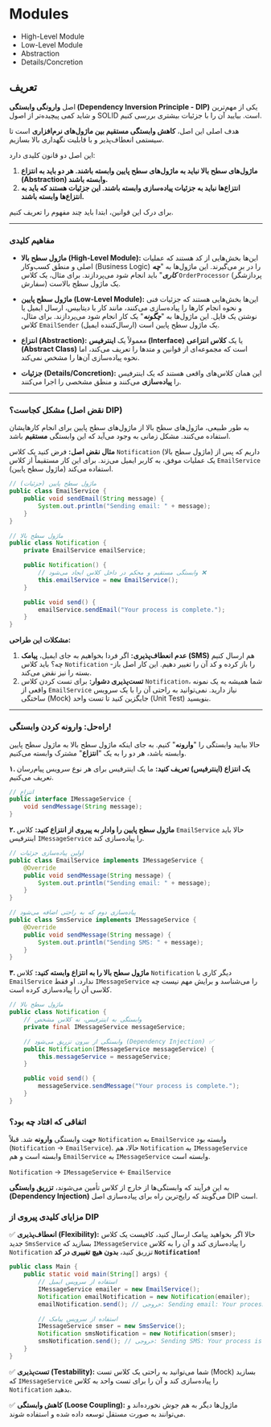 # Modules

- High-Level Module
- Low-Level Module
- Abstraction
- Details/Concretion

## تعریف

اصل **وارونگی وابستگی (Dependency Inversion Principle - DIP)** یکی از مهم‌ترین و شاید کمی پیچیده‌تر از اصول SOLID است. بیایید آن را با جزئیات بیشتری بررسی کنیم.

هدف اصلی این اصل، **کاهش وابستگی مستقیم بین ماژول‌های نرم‌افزاری** است تا سیستمی انعطاف‌پذیر و با قابلیت نگهداری بالا بسازیم.

این اصل دو قانون کلیدی دارد:

1.  **ماژول‌های سطح بالا نباید به ماژول‌های سطح پایین وابسته باشند. هر دو باید به انتزاع (Abstraction) وابسته باشند.**
2.  **انتزاع‌ها نباید به جزئیات پیاده‌سازی وابسته باشند. این جزئیات هستند که باید به انتزاع‌ها وابسته باشند.**

برای درک این قوانین، ابتدا باید چند مفهوم را تعریف کنیم.

---

### مفاهیم کلیدی

- **ماژول سطح بالا (High-Level Module):** این‌ها بخش‌هایی از کد هستند که عملیات اصلی و منطق کسب‌وکار (Business Logic) را در بر می‌گیرند. این ماژول‌ها به "**_چه کاری_**" باید انجام شود می‌پردازند. برای مثال، یک کلاس `OrderProcessor` (پردازشگر سفارش) یک ماژول سطح بالاست.

- **ماژول سطح پایین (Low-Level Module):** این‌ها بخش‌هایی هستند که جزئیات فنی و نحوه انجام کارها را پیاده‌سازی می‌کنند، مانند کار با دیتابیس، ارسال ایمیل یا نوشتن یک فایل. این ماژول‌ها به "**_چگونه_**" یک کار انجام شود می‌پردازند. برای مثال، کلاس `EmailSender` (ارسال‌کننده ایمیل) یک ماژول سطح پایین است.

- **انتزاع (Abstraction):** معمولاً یک **اینترفیس (Interface)** یا یک **کلاس انتزاعی (Abstract Class)** است که مجموعه‌ای از قوانین و متدها را تعریف می‌کند، اما نحوه پیاده‌سازی آن‌ها را مشخص نمی‌کند.

- **جزئیات (Details/Concretion):** این همان کلاس‌های واقعی هستند که یک اینترفیس را **پیاده‌سازی** می‌کنند و منطق مشخصی را اجرا می‌کنند.

---

### مشکل کجاست؟ (نقض اصل DIP)

به طور طبیعی، ماژول‌های سطح بالا از ماژول‌های سطح پایین برای انجام کارهایشان استفاده می‌کنند. مشکل زمانی به وجود می‌آید که این وابستگی **مستقیم** باشد.

**مثال نقض اصل:**
فرض کنید یک کلاس `Notification` (ماژول سطح بالا) داریم که پس از یک عملیات موفق، به کاربر ایمیل می‌زند. برای این کار مستقیماً از کلاس `EmailService` (ماژول سطح پایین) استفاده می‌کند.

```java
// ماژول سطح پایین (جزئیات)
public class EmailService {
    public void sendEmail(String message) {
        System.out.println("Sending email: " + message);
    }
}

// ماژول سطح بالا
public class Notification {
    private EmailService emailService;

    public Notification() {
        // وابستگی مستقیم و محکم در داخل کلاس ایجاد می‌شود ❌
        this.emailService = new EmailService();
    }

    public void send() {
        emailService.sendEmail("Your process is complete.");
    }
}
```

**مشکلات این طراحی:**

1.  **عدم انعطاف‌پذیری:** اگر فردا بخواهیم به جای ایمیل، **پیامک (SMS)** هم ارسال کنیم چه؟ باید کلاس `Notification` را باز کرده و کد آن را تغییر دهیم. این کار اصل باز-بسته را نیز نقض می‌کند.
2.  **تست‌پذیری دشوار:** برای تست کردن کلاس `Notification`، شما همیشه به یک نمونه واقعی از `EmailService` نیاز دارید. نمی‌توانید به راحتی آن را با یک سرویس ساختگی (Mock) جایگزین کنید تا تست واحد (Unit Test) بنویسید.

---

### راه‌حل: وارونه کردن وابستگی!

حالا بیایید وابستگی را "**وارونه**" کنیم. به جای اینکه ماژول سطح بالا به ماژول سطح پایین وابسته باشد، هر دو را به یک "**انتزاع**" مشترک وابسته می‌کنیم.

**۱. یک انتزاع (اینترفیس) تعریف کنید:**
ما یک اینترفیس برای هر نوع سرویس پیام‌رسان تعریف می‌کنیم.

```java
// انتزاع
public interface IMessageService {
    void sendMessage(String message);
}
```

**۲. ماژول سطح پایین را وادار به پیروی از انتزاع کنید:**
کلاس `EmailService` حالا باید اینترفیس `IMessageService` را پیاده‌سازی کند.

```java
// اولین پیاده‌سازی جزئیات
public class EmailService implements IMessageService {
    @Override
    public void sendMessage(String message) {
        System.out.println("Sending email: " + message);
    }
}

// پیاده‌سازی دوم که به راحتی اضافه می‌شود
public class SmsService implements IMessageService {
    @Override
    public void sendMessage(String message) {
        System.out.println("Sending SMS: " + message);
    }
}
```

**۳. ماژول سطح بالا را به انتزاع وابسته کنید:**
کلاس `Notification` دیگر کاری با `EmailService` ندارد. او فقط `IMessageService` را می‌شناسد و برایش مهم نیست چه کلاسی آن را پیاده‌سازی کرده است.

```java
// ماژول سطح بالا
public class Notification {
    // وابستگی به اینترفیس، نه کلاس مشخص
    private final IMessageService messageService;

    // وابستگی از بیرون تزریق می‌شود (Dependency Injection) ✅
    public Notification(IMessageService messageService) {
        this.messageService = messageService;
    }

    public void send() {
        messageService.sendMessage("Your process is complete.");
    }
}
```

### **اتفاقی که افتاد چه بود؟**

جهت وابستگی **وارونه** شد. قبلاً `Notification` به `EmailService` وابسته بود (`Notification` → `EmailService`).
حالا، هم `Notification` به `IMessageService` وابسته است و هم `EmailService` به `IMessageService` وابسته است.

`Notification` → `IMessageService` ← `EmailService`

به این فرآیند که وابستگی‌ها از خارج از کلاس تأمین می‌شوند، **تزریق وابستگی (Dependency Injection)** می‌گویند که رایج‌ترین راه برای پیاده‌سازی اصل DIP است.

### مزایای کلیدی پیروی از DIP

✅ **انعطاف‌پذیری (Flexibility):** حالا اگر بخواهید پیامک ارسال کنید، کافیست یک کلاس جدید `SmsService` بسازید که `IMessageService` را پیاده‌سازی کند و آن را به کلاس `Notification` تزریق کنید، **بدون هیچ تغییری در کد `Notification`\!**

```java
public class Main {
    public static void main(String[] args) {
        // استفاده از سرویس ایمیل
        IMessageService emailer = new EmailService();
        Notification emailNotification = new Notification(emailer);
        emailNotification.send(); // خروجی: Sending email: Your process is complete.

        // استفاده از سرویس پیامک
        IMessageService smser = new SmsService();
        Notification smsNotification = new Notification(smser);
        smsNotification.send(); // خروجی: Sending SMS: Your process is complete.
    }
}
```

✅ **تست‌پذیری (Testability):** شما می‌توانید به راحتی یک کلاس تست (Mock) بسازید که `IMessageService` را پیاده‌سازی کند و آن را برای تست واحد به کلاس `Notification` بدهید.

✅ **کاهش وابستگی (Loose Coupling):** ماژول‌ها دیگر به هم جوش نخورده‌اند و می‌توانند به صورت مستقل توسعه داده شده و استفاده شوند.
